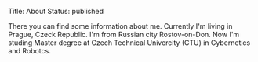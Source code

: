 Title: About
Status: published

There you can find some information about me. Currently I'm living in Prague,
Czeck Republic. I'm from Russian city Rostov-on-Don. Now I'm studing Master
degree at Czech Technical Univercity (CTU) in Cybernetics and Robotcs.
